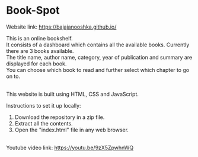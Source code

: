 # Book-Spot
Website link: https://bajajanooshka.github.io/

This is an online bookshelf.\
It consists of a dashboard which contains all the available books.
Currently there are 3 books available.\
The title name, author name, category, year of publication and summary are displayed for each book.\
You can choose which book to read and further select which chapter to go on to.


\
This website is built using HTML, CSS and JavaScript.

Instructions to set it up locally:
1. Download the repository in a zip file.
2. Extract all the contents.
3. Open the "index.html" file in any web browser.

\
Youtube video link: https://youtu.be/9zX5ZpwhnWQ


